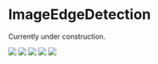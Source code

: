 # ImageEdgeDetection

Currently under construction.

[![][action-img]][action-url]
[![][pkgeval-img]][pkgeval-url]
[![][codecov-img]][codecov-url]
[![][docs-stable-img]][docs-stable-url]
[![][docs-dev-img]][docs-dev-url]


<!-- URLS -->

[pkgeval-img]: https://juliaci.github.io/NanosoldierReports/pkgeval_badges/I/ImageEdgeDetection.svg
[pkgeval-url]: https://juliaci.github.io/NanosoldierReports/pkgeval_badges/report.html
[action-img]: https://github.com/JuliaImages/ImageEdgeDetection.jl/workflows/Unit%20test/badge.svg
[action-url]: https://github.com/JuliaImages/ImageEdgeDetection.jl/actions
[codecov-img]: https://codecov.io/github/JuliaImages/ImageEdgeDetection.jl/coverage.svg?branch=master
[codecov-url]: https://codecov.io/github/JuliaImages/ImageEdgeDetection.jl?branch=master
[docs-stable-img]: https://img.shields.io/badge/docs-stable-blue.svg
[docs-stable-url]: https://juliaimages.org/ImageEdgeDetection.jl/stable
[docs-dev-img]: https://img.shields.io/badge/docs-dev-blue.svg
[docs-dev-url]: https://juliaimages.org/ImageEdgeDetection.jl/dev

